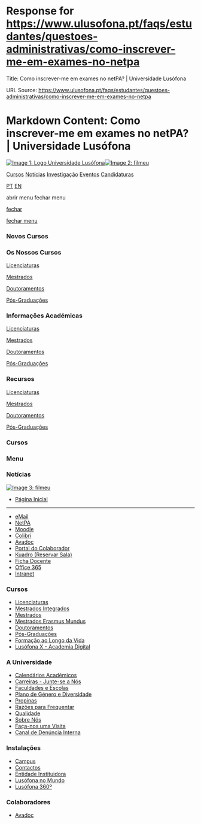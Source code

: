 # Response for https://www.ulusofona.pt/faqs/estudantes/questoes-administrativas/como-inscrever-me-em-exames-no-netpa

Title: Como inscrever-me em exames no netPA? | Universidade Lusófona

URL Source: https://www.ulusofona.pt/faqs/estudantes/questoes-administrativas/como-inscrever-me-em-exames-no-netpa

Markdown Content:
Como inscrever-me em exames no netPA? | Universidade Lusófona
===============

 [![Image 1: Logo Universidade Lusófona](https://www.ulusofona.pt/assets/images/logo.svg)](https://www.ulusofona.pt/)[![Image 2: filmeu](https://www.ulusofona.pt/logo/filmeu-white.svg)](https://www.filmeu.eu/ "filmeu")

[Cursos](https://www.ulusofona.pt/cursos "Cursos") [Notícias](https://www.ulusofona.pt/noticias "Notícias") [Investigação](https://investigacao.ulusofona.pt/pt/ "Investigação") [Eventos](https://www.ulusofona.pt/eventos "Eventos") [Candidaturas](https://www.ulusofona.pt/candidaturas "Candidaturas")

[](https://www.ulusofona.pt/faqs/estudantes/questoes-administrativas/como-inscrever-me-em-exames-no-netpa# "search")

[PT](https://www.ulusofona.pt/faqs/estudantes/questoes-administrativas/como-inscrever-me-em-exames-no-netpa) [EN](https://www.ulusofona.pt/en/faqs/students/administrative-questions/how-do-i-register-for-exams-at-netpa)

abrir menu fechar menu

  [fechar](https://www.ulusofona.pt/faqs/estudantes/questoes-administrativas/como-inscrever-me-em-exames-no-netpa#)

[fechar menu](https://www.ulusofona.pt/faqs/estudantes/questoes-administrativas/como-inscrever-me-em-exames-no-netpa#)

### Novos Cursos

### Os Nossos Cursos

[Licenciaturas](https://www.ulusofona.pt/licenciaturas)

[Mestrados](https://www.ulusofona.pt/mestrados)

[Doutoramentos](https://www.ulusofona.pt/doutoramentos)

[Pós-Graduações](https://www.ulusofona.pt/pos-graduacoes)

### Informações Académicas

[Licenciaturas](https://www.ulusofona.pt/licenciaturas)

[Mestrados](https://www.ulusofona.pt/mestrados)

[Doutoramentos](https://www.ulusofona.pt/doutoramentos)

[Pós-Graduações](https://www.ulusofona.pt/pos-graduacoes)

### Recursos

[Licenciaturas](https://www.ulusofona.pt/licenciaturas)

[Mestrados](https://www.ulusofona.pt/mestrados)

[Doutoramentos](https://www.ulusofona.pt/doutoramentos)

[Pós-Graduações](https://www.ulusofona.pt/pos-graduacoes)

### Cursos

### Menu

### Notícias

[![Image 3: filmeu](https://www.ulusofona.pt/logo/filmeu-big.png)](https://www.filmeu.eu/ "filmeu")

*   [Página Inicial](https://www.ulusofona.pt/)

* * *

*   [eMail](http://email.ulusofona.pt/)
*   [NetPA](https://secretaria.virtual.ensinolusofona.pt/)
*   [Moodle](https://moodle.ensinolusofona.pt/)
*   [Colibri](https://videoconf-colibri.zoom.us/account/)
*   [Avadoc](https://secure.ensinolusofona.pt/avadoc/)
*   [Portal do Colaborador](https://colaborador.ensinolusofona.pt/mygiaf/Login.xhtml)
*   [Kuadro (Reservar Sala)](https://www.ulusofona.pt/noticias/espaco-kuadro)
*   [Ficha Docente](https://secure.ensinolusofona.pt/ficha_docente/f?p=123:LOGIN_DESKTOP::::::)
*   [Office 365](https://www.ulusofona.pt/servicos/office-365)
*   [Intranet](https://grupolusofona.sharepoint.com/sites/Click/)

### Cursos

*   [Licenciaturas](https://www.ulusofona.pt/licenciaturas)
*   [Mestrados Integrados](https://www.ulusofona.pt/mestrados-integrados)
*   [Mestrados](https://www.ulusofona.pt/mestrados)
*   [Mestrados Erasmus Mundus](https://www.ulusofona.pt/erasmus-mundus)
*   [Doutoramentos](https://www.ulusofona.pt/doutoramentos)
*   [Pós-Graduações](https://www.ulusofona.pt/pos-graduacoes)
*   [Formação ao Longo da Vida](https://www.ulusofona.pt/formacao)
*   [Lusófona X - Academia Digital](https://lusofona-x.pt/)

### A Universidade

*   [Calendários Académicos](https://www.ulusofona.pt/calendarios)
*   [Carreiras - Junte-se a Nós](https://www.ulusofona.pt/vagas)
*   [Faculdades e Escolas](https://www.ulusofona.pt/faculdades-e-escolas)
*   [Plano de Género e Diversidade](https://www.ensinolusofona.pt/pt/plano-de-genero-e-diversidade)
*   [Propinas](https://www.ulusofona.pt/propinas)
*   [Razões para Frequentar](https://razoes.ulusofona.pt/)
*   [Qualidade](https://www.ulusofona.pt/qualidade)
*   [Sobre Nós](https://www.ulusofona.pt/sobre)
*   [Faça-nos uma Visita](https://ulusofona.typeform.com/to/ypj6qk)
*   [Canal de Denúncia Interna](https://www.ulusofona.pt/canal-denuncia-interna)

### Instalações

*   [Campus](https://campus.ulusofona.pt/)
*   [Contactos](https://www.ulusofona.pt/contactos)
*   [Entidade Instituidora](https://www.cofac.pt/)
*   [Lusófona no Mundo](https://www.ensinolusofona.pt/pt/)
*   [Lusófona 360º](https://vr360.ulusofona.pt/visitavirtual_PT/)

### Colaboradores

*   [Avadoc](https://www.ulusofona.pt/avadoc)

